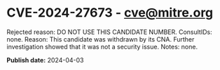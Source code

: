 # CVE-2024-27673 - cve@mitre.org

Rejected reason: DO NOT USE THIS CANDIDATE NUMBER. ConsultIDs: none. Reason: This candidate was withdrawn by its CNA. Further investigation showed that it was not a security issue. Notes: none.

**Publish date:** 2024-04-03
